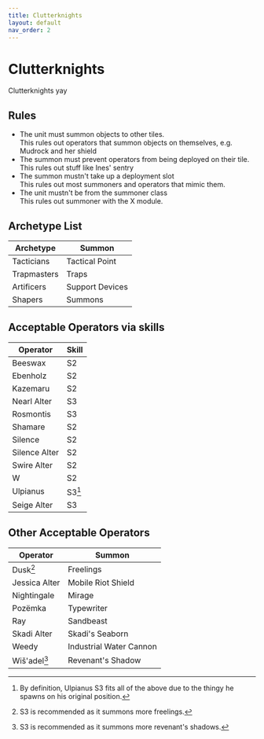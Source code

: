 ```yaml
---
title: Clutterknights
layout: default
nav_order: 2
---
```


# Clutterknights

Clutterknights yay

## Rules

- The unit must summon objects to other tiles.  
  This rules out operators that summon objects on themselves, e.g. Mudrock and her shield
- The summon must prevent operators from being deployed on their tile.  
  This rules out stuff like Ines' sentry
- The summon mustn't take up a deployment slot  
  This rules out most summoners and operators that mimic them.
- The unit mustn't be from the summoner class  
  This rules out summoner with the X module.

## Archetype List

| Archetype | Summon |
| --- | --- |
| Tacticians | Tactical Point |
| Trapmasters | Traps |
| Artificers | Support Devices |
| Shapers | Summons |

## Acceptable Operators via skills

| Operator | Skill |
| --- | --- |
| Beeswax | S2 |
| Ebenholz | S2 |
| Kazemaru | S2 |
| Nearl Alter | S3 |
| Rosmontis | S3 |
| Shamare | S2 |
| Silence | S2 |
| Silence Alter | S2 |
| Swire Alter | S2 |
| W | S2 |
| Ulpianus | S3[^1] |
| Seige Alter | S3 |

## Other Acceptable Operators

| Operator | Summon |
| --- | --- |
| Dusk[^2] | Freelings |
| Jessica Alter | Mobile Riot Shield |
| Nightingale | Mirage |
| Pozëmka | Typewriter |
| Ray | Sandbeast |
| Skadi Alter | Skadi's Seaborn |
| Weedy | Industrial Water Cannon |
| Wiš'adel[^3] | Revenant's Shadow |

[^1]: By definition, Ulpianus S3 fits all of the above due to the thingy he spawns on his original position.
[^2]: S3 is recommended as it summons more freelings.
[^3]: S3 is recommended as it summons more revenant's shadows. 

